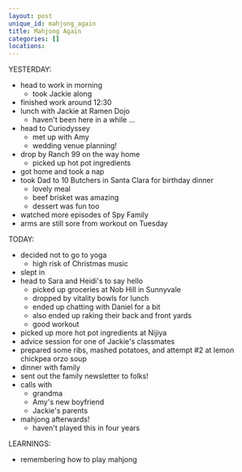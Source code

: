 ```yaml
---
layout: post
unique_id: mahjong_again
title: Mahjong Again
categories: []
locations: 
---
```


YESTERDAY:
* head to work in morning
  * took Jackie along
* finished work around 12:30
* lunch with Jackie at Ramen Dojo
  * haven't been here in a while ...
* head to Curiodyssey
  * met up with Amy
  * wedding venue planning!
* drop by Ranch 99 on the way home
  * picked up hot pot ingredients
* got home and took a nap
* took Dad to 10 Butchers in Santa Clara for birthday dinner
  * lovely meal
  * beef brisket was amazing
  * dessert was fun too
* watched more episodes of Spy Family
* arms are still sore from workout on Tuesday

TODAY:
* decided not to go to yoga
  * high risk of Christmas music
* slept in
* head to Sara and Heidi's to say hello
  * picked up groceries at Nob Hill in Sunnyvale
  * dropped by vitality bowls for lunch
  * ended up chatting with Daniel for a bit
  * also ended up raking their back and front yards
  * good workout
* picked up more hot pot ingredients at Nijiya
* advice session for one of Jackie's classmates
* prepared some ribs, mashed potatoes, and attempt #2 at lemon chickpea orzo soup
* dinner with family
* sent out the family newsletter to folks!
* calls with
  * grandma
  * Amy's new boyfriend
  * Jackie's parents
* mahjong afterwards!
  * haven't played this in four years

LEARNINGS:
* remembering how to play mahjong

